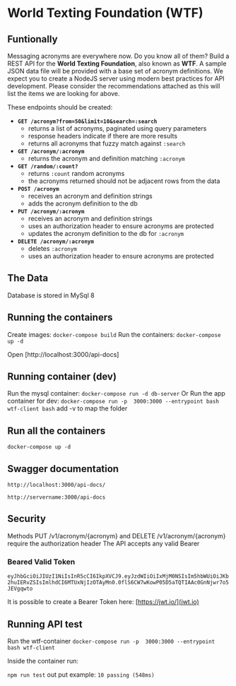 # World Texting Foundation (WTF)

## Funtionally

Messaging acronyms are everywhere now. Do you know all of them? Build a REST API for the **World Texting Foundation**, also known as **WTF**.
A sample JSON data file will be provided with a base set of acronym definitions. We expect you to create a NodeJS server
using modern best practices for API development. Please consider the recommendations attached as this will list the items we are looking for above.

These endpoints should be created:

- **`GET /acronym?from=50&limit=10&search=:search`**
  - returns a list of acronyms, paginated using query parameters
  - response headers indicate if there are more results
  - returns all acronyms that fuzzy match against `:search`
- **`GET /acronym/:acronym`**
  - returns the acronym and definition matching `:acronym`
- **`GET /random/:count?`**
  - returns `:count` random acronyms
  - the acronyms returned should not be adjacent rows from the data
- **`POST /acronym`**
  - receives an acronym and definition strings
  - adds the acronym definition to the db
- **`PUT /acronym/:acronym`**
  - receives an acronym and definition strings
  - uses an authorization header to ensure acronyms are protected
  - updates the acronym definition to the db for `:acronym`
- **`DELETE /acronym/:acronym`**
  - deletes `:acronym`
  - uses an authorization header to ensure acronyms are protected

## The Data

Database is stored in MySql 8

## Running the containers

Create images: `docker-compose build`
Run the containers: `docker-compose up -d`

Open [http://localhost:3000/api-docs]

## Running container (dev)

Run the mysql container: `docker-compose run -d db-server`
Or Run the app container for dev: `docker-compose run -p  3000:3000 --entrypoint bash  wtf-client bash`
add -v to map the folder

## Run all the containers

`docker-compose up -d`

## Swagger documentation

`http://localhost:3000/api-docs/`

`http://servername:3000/api-docs`

## Security

Methods PUT /v1/acronym/{acronym} and DELETE /v1/acronym/{acronym} require the authorization header
The API accepts any valid Bearer

### Beared Valid Token

`eyJhbGciOiJIUzI1NiIsInR5cCI6IkpXVCJ9.eyJzdWIiOiIxMjM0NSIsIm5hbWUiOiJKb2huIERvZSIsImlhdCI6MTUxNjIzOTAyMn0.0flS6CW7wKowP05D5aTQTIAAc0GnNjwr7o5JEVgqwto`

It is possible to create a Bearer Token here: [https://jwt.io/](jwt.io)

## Running API test

Run the wtf-container
`docker-compose run -p  3000:3000 --entrypoint bash wtf-client`

Inside the container run:

`npm run test` out put example: `10 passing (548ms)`
